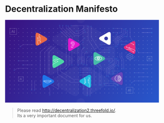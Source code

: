 # Decentralization Manifesto

![](./img/manifesto.png)

> Please read http://decentralization2.threefold.io/. <br>
> Its a very important document for us.